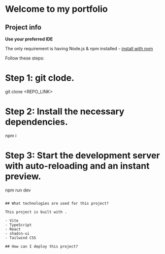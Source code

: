 # Welcome to my portfolio

## Project info

**Use your preferred IDE**

The only requirement is having Node.js & npm installed - [install with nvm](https://github.com/nvm-sh/nvm#installing-and-updating)

Follow these steps:

# Step 1: git clode.
git clone <REPO_LINK>

# Step 2: Install the necessary dependencies.
npm i

# Step 3: Start the development server with auto-reloading and an instant preview.
npm run dev

```

## What technologies are used for this project?

This project is built with .

- Vite
- TypeScript
- React
- shadcn-ui
- Tailwind CSS

## How can I deploy this project?

